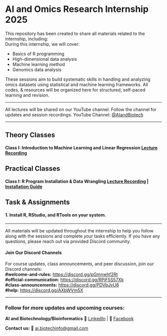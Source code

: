 # AI and Omics Research Internship 2025  
This repository has been created to share all materials related to the internship, including:  
During this internship, we will cover:  
- Basics of R programming
- High-dimensional data analysis
- Machine learning method
- Genomics data analysis
  
These sessions aim to build systematic skills in handling and analyzing omics datasets using statistical and machine learning frameworks.
All codes, & resources will be organized here for structured, self-paced learning and revision.

--------------------------------------------------------------------------------------------------------------------------------------------------------------
All lectures will be shared on our YouTube channel. Follow the channel for updates and session recordings. YouTube Channel: [@AIandBiotech](https://youtube.com/@aiandbiotech?feature=shared) 

--------------------------------------------------------------------------------------------------------------------------------------------------------------

## Theory Classes  
#### Class I: Introduction to Machine Learning and Linear Regression [Lecture Recording](https://youtu.be/c00yjmUp8UY?feature=shared)

## Practical Classes  
#### Class I: R Program Installation & Data Wrangling  [Lecture Recording](https://youtu.be/cxc3lZPQUsI?feature=shared) | [Installation Guide](https://github.com/AI-Biotechnology-Bioinformatics/AI_and_Omics_Research_Internship_2025/blob/main/R%20Program%20Installation%20Guide.pdf)

## Task & Assignments 
#### 1. Install R, RStudio, and RTools on your system.  


--------------------------------------------------------------------------------------------------------------------------------------------------------------
All materials will be updated throughout the internship to help you follow along with the sessions and complete your tasks efficiently.
If you have any questions, please reach out via provided Discord community.  

#### Join Our Discord Channels  
For course updates, class announcements, and peer discussion, join our Discord channels:  
**#welcome-and-rules:** https://discord.gg/pGmnwhf2Rt  
**#official-communication:** https://discord.gg/RPjF5S57Xk  
**#class-announcements:** https://discord.gg/PDVbJvU6  
**#help:** https://discord.gg/AXbWVm5X 

----------------------------------------------------------------------------------------------------------------------------------------------------------------
### Follow for more updates and  upcoming courses: 

**AI and Biotechnology/Bioinformatics** 🔗 [LinkedIn](linkedin.com/company/ai-and-biotechnology-bioinformatics) | 📘 [Facebook](https://www.facebook.com/people/AI-and-BiotechnologyBioinformatics/61566611634266/)

**Contact us:** 📧 ai.biotechinfo@gmail.com

